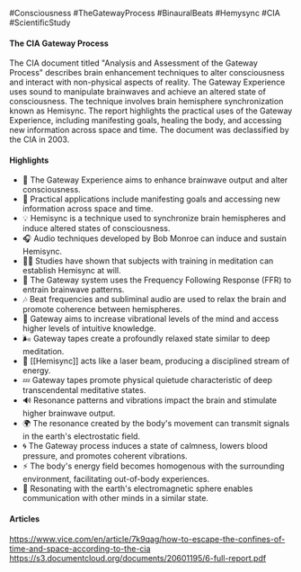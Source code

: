 #Consciousness #TheGatewayProcess #BinauralBeats #Hemysync #CIA #ScientificStudy 
#### The CIA Gateway Process

The CIA document titled "Analysis and Assessment of the Gateway Process" describes brain enhancement techniques to alter consciousness and interact with non-physical aspects of reality. The Gateway Experience uses sound to manipulate brainwaves and achieve an altered state of consciousness. The technique involves brain hemisphere synchronization known as Hemisync. The report highlights the practical uses of the Gateway Experience, including manifesting goals, healing the body, and accessing new information across space and time. The document was declassified by the CIA in 2003.

#### Highlights

- 🧠 The Gateway Experience aims to enhance brainwave output and alter consciousness.
- 🚀 Practical applications include manifesting goals and accessing new information across space and time.
- 💡 Hemisync is a technique used to synchronize brain hemispheres and induce altered states of consciousness.
- 🎧 Audio techniques developed by Bob Monroe can induce and sustain Hemisync.
- 🧘‍♀️ Studies have shown that subjects with training in meditation can establish Hemisync at will.
- 🧪 The Gateway system uses the Frequency Following Response (FFR) to entrain brainwave patterns.
- 🎶 Beat frequencies and subliminal audio are used to relax the brain and promote coherence between hemispheres.
- 🌟 Gateway aims to increase vibrational levels of the mind and access higher levels of intuitive knowledge.
- 🌬️ Gateway tapes create a profoundly relaxed state similar to deep meditation.
- 🔀 [[Hemisync]] acts like a laser beam, producing a disciplined stream of energy.
- 💤 Gateway tapes promote physical quietude characteristic of deep transcendental meditative states.
- 🔊 Resonance patterns and vibrations impact the brain and stimulate higher brainwave output.
- 🌍 The resonance created by the body's movement can transmit signals in the earth's electrostatic field.
- 🌀 The Gateway process induces a state of calmness, lowers blood pressure, and promotes coherent vibrations.
- ⚡ The body's energy field becomes homogenous with the surrounding environment, facilitating out-of-body experiences.
- 👥 Resonating with the earth's electromagnetic sphere enables communication with other minds in a similar state.


#### Articles

https://www.vice.com/en/article/7k9qag/how-to-escape-the-confines-of-time-and-space-according-to-the-cia
https://s3.documentcloud.org/documents/20601195/6-full-report.pdf
